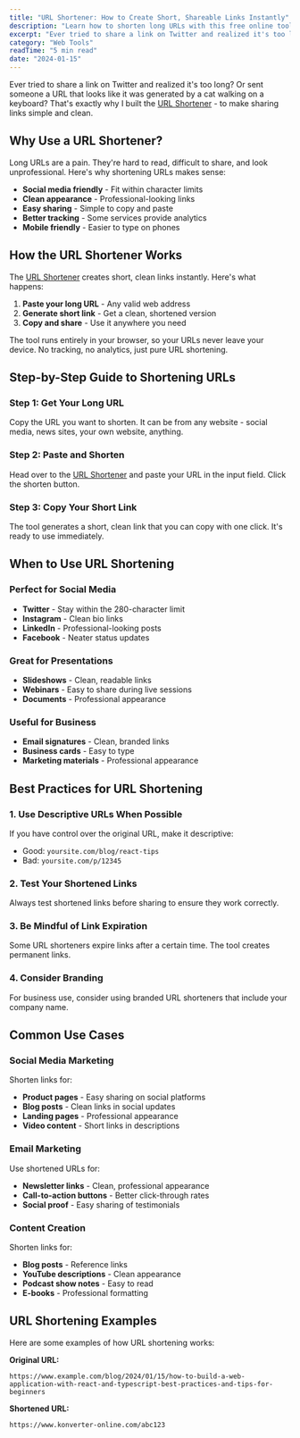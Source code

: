 ```yaml
---
title: "URL Shortener: How to Create Short, Shareable Links Instantly"
description: "Learn how to shorten long URLs with this free online tool. Create short, clean links for social media, presentations, and easy sharing."
excerpt: "Ever tried to share a link on Twitter and realized it's too long? Or sent someone a URL that looks like it was generated by a cat walking on a keyboard? That's exactly why I built the URL Shortener - to make sharing links simple and clean."
category: "Web Tools"
readTime: "5 min read"
date: "2024-01-15"
---
```


Ever tried to share a link on Twitter and realized it's too long? Or sent someone a URL that looks like it was generated by a cat walking on a keyboard? That's exactly why I built the [URL Shortener](https://www.konverter-online.com/url-shortener) - to make sharing links simple and clean.

## Why Use a URL Shortener?

Long URLs are a pain. They're hard to read, difficult to share, and look unprofessional. Here's why shortening URLs makes sense:

- **Social media friendly** - Fit within character limits
- **Clean appearance** - Professional-looking links
- **Easy sharing** - Simple to copy and paste
- **Better tracking** - Some services provide analytics
- **Mobile friendly** - Easier to type on phones

## How the URL Shortener Works

The [URL Shortener](https://www.konverter-online.com/url-shortener) creates short, clean links instantly. Here's what happens:

1. **Paste your long URL** - Any valid web address
2. **Generate short link** - Get a clean, shortened version
3. **Copy and share** - Use it anywhere you need

The tool runs entirely in your browser, so your URLs never leave your device. No tracking, no analytics, just pure URL shortening.

## Step-by-Step Guide to Shortening URLs

### Step 1: Get Your Long URL
Copy the URL you want to shorten. It can be from any website - social media, news sites, your own website, anything.

### Step 2: Paste and Shorten
Head over to the [URL Shortener](https://www.konverter-online.com/url-shortener) and paste your URL in the input field. Click the shorten button.

### Step 3: Copy Your Short Link
The tool generates a short, clean link that you can copy with one click. It's ready to use immediately.

## When to Use URL Shortening

### Perfect for Social Media
- **Twitter** - Stay within the 280-character limit
- **Instagram** - Clean bio links
- **LinkedIn** - Professional-looking posts
- **Facebook** - Neater status updates

### Great for Presentations
- **Slideshows** - Clean, readable links
- **Webinars** - Easy to share during live sessions
- **Documents** - Professional appearance

### Useful for Business
- **Email signatures** - Clean, branded links
- **Business cards** - Easy to type
- **Marketing materials** - Professional appearance

## Best Practices for URL Shortening

### 1. Use Descriptive URLs When Possible
If you have control over the original URL, make it descriptive:
- Good: `yoursite.com/blog/react-tips`
- Bad: `yoursite.com/p/12345`

### 2. Test Your Shortened Links
Always test shortened links before sharing to ensure they work correctly.

### 3. Be Mindful of Link Expiration
Some URL shorteners expire links after a certain time. The tool creates permanent links.

### 4. Consider Branding
For business use, consider using branded URL shorteners that include your company name.

## Common Use Cases

### Social Media Marketing
Shorten links for:
- **Product pages** - Easy sharing on social platforms
- **Blog posts** - Clean links in social updates
- **Landing pages** - Professional appearance
- **Video content** - Short links in descriptions

### Email Marketing
Use shortened URLs for:
- **Newsletter links** - Clean, professional appearance
- **Call-to-action buttons** - Better click-through rates
- **Social proof** - Easy sharing of testimonials

### Content Creation
Shorten links for:
- **Blog posts** - Reference links
- **YouTube descriptions** - Clean appearance
- **Podcast show notes** - Easy to read
- **E-books** - Professional formatting

## URL Shortening Examples

Here are some examples of how URL shortening works:

**Original URL:**
```
https://www.example.com/blog/2024/01/15/how-to-build-a-web-application-with-react-and-typescript-best-practices-and-tips-for-beginners
```

**Shortened URL:**
```
https://www.konverter-online.com/abc123
```